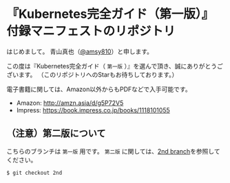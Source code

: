 # 『Kubernetes完全ガイド（第一版）』 付録マニフェストのリポジトリ

はじめまして。
青山真也（[@amsy810](https://twitter.com/@amsy810)）と申します。

この度は『Kubernetes完全ガイド（ `第一版` ）』を選んで頂き、誠にありがとうございます。
（このリポジトリへのStarもお待ちしております。）

電子書籍に関しては、Amazon以外からもPDFなどで入手可能です。
* Amazon: http://amzn.asia/d/g5P72V5
* Impress: https://book.impress.co.jp/books/1118101055


## （注意）第二版について

こちらのブランチは `第一版` 用です。
`第二版` に関しては、[2nd branch](https://github.com/MasayaAoyama/kubernetes-perfect-guide/tree/2nd)を参照してください。

```
$ git checkout 2nd
```

